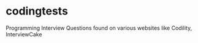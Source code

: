 # codingtests
Programming Interview Questions found on various websites like Codility, InterviewCake
